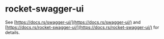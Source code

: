 # rocket-swagger-ui

See [https://docs.rs/swagger-ui/](https://docs.rs/swagger-ui/) and 
[https://docs.rs/rocket-swagger-ui/](https://docs.rs/rocket-swagger-ui/) for details. 